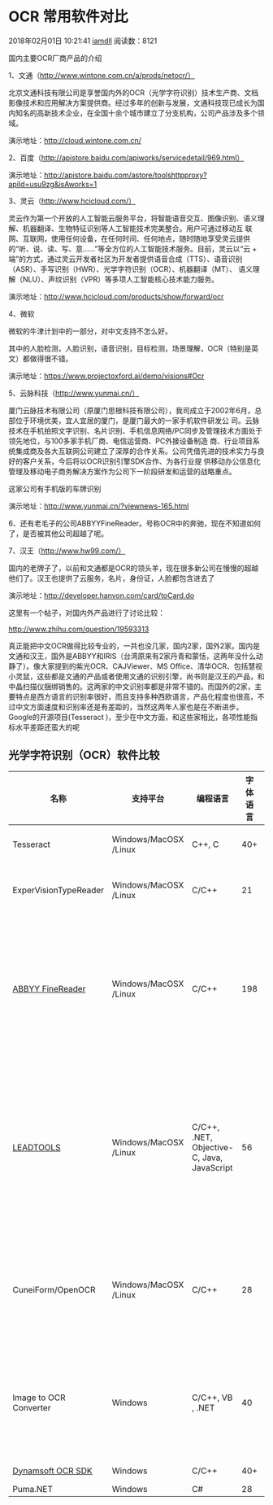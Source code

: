 # OCR 常用软件对比

2018年02月01日 10:21:41 [iamdll](https://me.csdn.net/iamdll) 阅读数：8121



国内主要OCR厂商产品的介绍

1、文通（http://www.wintone.com.cn/a/prods/netocr/）

北京文通科技有限公司是享誉国内外的OCR（光学字符识别）技术生产商、文档影像技术和应用解决方案提供商。经过多年的创新与发展，文通科技现已成长为国内知名的高新技术企业，在全国十余个城市建立了分支机构，公司产品涉及多个领域。

演示地址：http://cloud.wintone.com.cn/

 

2、百度（http://apistore.baidu.com/apiworks/servicedetail/969.html）

演示地址：http://apistore.baidu.com/astore/toolshttpproxy?apiId=usu9zg&isAworks=1

 

3、灵云（http://www.hcicloud.com/）

灵云作为第一个开放的人工智能云服务平台，将智能语音交互、图像识别、语义理解、机器翻译、生物特征识别等人工智能技术完美整合。用户可通过移动互 联网、互联网，使用任何设备，在任何时间、任何地点，随时随地享受灵云提供的“听、说、读、写、意……”等全方位的人工智能技术服务。目前，灵云以“云 + 端”的方式，通过灵云开发者社区为开发者提供语音合成（TTS）、语音识别（ASR）、手写识别（HWR）、光学字符识别（OCR）、机器翻译（MT）、 语义理解（NLU）、声纹识别（VPR）等多项人工智能核心技术能力服务。

演示地址：http://www.hcicloud.com/products/show/forward/ocr

 

4、微软

微软的牛津计划中的一部分，对中文支持不怎么好。

其中的人脸检测，人脸识别，语音识别，目标检测，场景理解，OCR（特别是英文）都做得很不错。

演示地址：https://www.projectoxford.ai/demo/visions#Ocr

 

5、云脉科技（http://www.yunmai.cn/）

厦门云脉技术有限公司（原厦门思根科技有限公司），我司成立于2002年6月，总部位于环境优美，宜人宜居的厦门，是厦门最大的一家手机软件研发公 司。云脉技术在手机拍照文字识别、名片识别、手机信息网络/PC同步及管理技术方面处于领先地位，与100多家手机厂商、电信运营商、PC外接设备制造 商、行业项目系统集成商及各大互联网公司建立了深厚的合作关系。公司凭借先进的技术实力与良好的客户关系，今后将以OCR识别引擎SDK合作、为各行业提 供移动办公信息化管理及移动电子商务解决方案作为公司下一阶段研发和运营的战略重点。

这家公司有手机版的车牌识别

演示地址：http://www.yunmai.cn/?viewnews-165.html

 

6、还有老毛子的公司ABBYYFineReader。号称OCR中的奔驰，现在不知道如何了，是否被其他公司超越了呢。

 

7、汉王（http://www.hw99.com/）

国内的老牌子了，以前和文通都是OCR的领头羊，现在很多新公司在慢慢的超越他们了。汉王也提供了云服务，名片，身份证，人脸都包含进去了

演示地址：http://developer.hanvon.com/card/toCard.do

 

这里有一个帖子，对国内外产品进行了讨论比较：

http://www.zhihu.com/question/19593313

真正能把中文OCR做得比较专业的，一共也没几家，国内2家，国外2家。国内是文通和汉王，国外是ABBYY和IRIS（台湾原来有2家丹青和蒙恬，这两年没什么动静了）。像大家提到的紫光OCR、CAJViewer、MS Office、清华OCR、包括慧视小灵鼠，这些都是文通的产品或者使用文通的识别引擎，尚书则是汉王的产品，和中晶扫描仪捆绑销售的。这两家的中文识别率都是非常不错的。而国外的2家，主要特点是西方语言的识别率很好，而且支持多种西欧语言，产品化程度也很高，不过中文方面速度和识别率还是有差距的，当然这两年人家也是在不断进步。Google的开源项目(Tesseract )，至少在中文方面，和这些家相比，各项性能指标水平差距还蛮大的呢



## 光学字符识别（OCR）软件比较

| **名称**                                                     | **支持平台**          | **编程语言**                               | **字体语言** | **输出格式**                                                 | **备注**                                                     |
| ------------------------------------------------------------ | --------------------- | ------------------------------------------ | ------------ | ------------------------------------------------------------ | ------------------------------------------------------------ |
| Tesseract                                                    | Windows/MacOSX /Linux | C++, C                                     | 40+          | 文本,hOCR,其他                                               | 开源，支持中文                                               |
| ExperVisionTypeReader                                        | Windows/MacOSX /Linux | C/C++                                      | 21           | hOCR                                                         | 多次获奖；不支持中文                                         |
| [ABBYY FineReader](http://www.evget.com/zh-CN/product/1374/feature.aspx) | Windows/MacOSX /Linux | C/C++                                      | 198          | DOC, DOCX, XLS, XLSX, PPTX, RTF, PDF, HTML, CSV, TXT, ODT, DjVu, EPUB, FB2 | 世界排名第一；识别精度达99%；                                |
| [LEADTOOLS](http://www.evget.com/zh-CN/product/2413/feature.aspx) | Windows/MacOSX /Linux | C/C++, .NET, Objective-C, Java, JavaScript | 56           | PDF, PDF/A, DOC, DOCX, XLS, XPS, RTF, HTML, ANSI Text, Unicode Text, CSV | 支持拉丁语， 亚洲语言，阿拉伯语，MICR字符集；支持整页或者部分区域的OCR识别； |
| CuneiForm/OpenOCR                                            | Windows/MacOSX /Linux | C/C++                                      | 28           | **?**                                                        | 企业级系统，可以保存文本格式，并识别结构的复杂表格           |
| Image to OCR Converter                                       | Windows               | C/C++, VB , .NET                           | 40           | PDF, Word, HTML, Text                                        | 读取的图像格式和PDF文件，并可以从照相机扫描图像              |
| [Dynamsoft OCR SDK](http://www.evget.com/zh-CN/product/1313/feature.aspx) | Windows               | C/C++                                      | 40+          | PDF, TXT                                                     | -                                                            |
| Puma.NET                                                     | Windows               | C#                                         | 28           | **?**                                                        | -                                                            |

